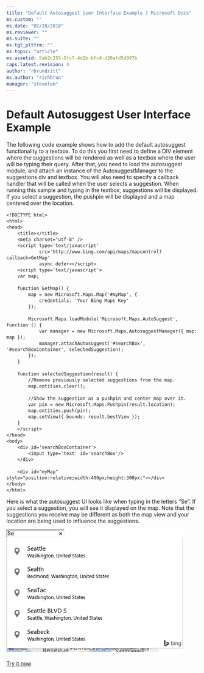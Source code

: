```yaml
---
title: "Default Autosuggest User Interface Example | Microsoft Docs"
ms.custom: ""
ms.date: "02/28/2018"
ms.reviewer: ""
ms.suite: ""
ms.tgt_pltfrm: ""
ms.topic: "article"
ms.assetid: 5ab2c255-5fc7-4d1b-bfc4-d20afd5d097b
caps.latest.revision: 4
author: "rbrundritt"
ms.author: "richbrun"
manager: "stevelom"
---
```

# Default Autosuggest User Interface Example
The following code example shows how to add the default autosuggest functionality to a textbox. To do this you first need to define a DIV element where the suggestions will be rendered as well as a textbox where the user will be typing their query. After that, you need to load the autosuggest module, and attach an instance of the AutosuggestManager to the suggestions div and textbox. You will also need to specify a callback handler that will be called when the user selects a suggestion.  When running this sample and typing in the textbox, suggestions will be displayed. If you select a suggestion, the pushpin will be displayed and a map centered over the location.

```
<!DOCTYPE html>
<html>
<head>
    <title></title>
    <meta charset="utf-8" />
    <script type='text/javascript'
            src='http://www.bing.com/api/maps/mapcontrol?callback=GetMap' 
            async defer></script>
    <script type='text/javascript'>
    var map;

    function GetMap() {
        map = new Microsoft.Maps.Map('#myMap', {
            credentials: 'Your Bing Maps Key'
        });

        Microsoft.Maps.loadModule('Microsoft.Maps.AutoSuggest', function () {
            var manager = new Microsoft.Maps.AutosuggestManager({ map: map });
            manager.attachAutosuggest('#searchBox', '#searchBoxContainer', selectedSuggestion);
        });
    }

    function selectedSuggestion(result) {
        //Remove previously selected suggestions from the map.
        map.entities.clear();

        //Show the suggestion as a pushpin and center map over it.
        var pin = new Microsoft.Maps.Pushpin(result.location);
        map.entities.push(pin);
        map.setView({ bounds: result.bestView });
    }
    </script>
</head>
<body>
    <div id='searchBoxContainer'>
        <input type='text' id='searchBox'/>
    </div>

    <div id="myMap" style="position:relative;width:400px;height:300px;"></div>
</body>
</html>
```

Here is what the autosuggest UI looks like when typing in the letters “Se”. If you select a suggestion, you will see it displayed on the map. Note that the suggestions you receive may be different as both the map view and your location are being used to influence the suggestions.
  
![Default Autosuggest Dropdown](../v8-web-control/media/bmv8-autosuggestexample.png)

[Try it now](http://www.bing.com/api/maps/sdk/mapcontrol/isdk#autoSuggestUi+JS)